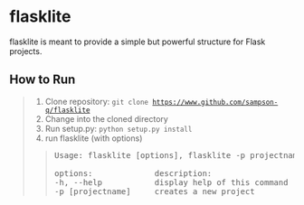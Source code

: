 # flasklite

flasklite is meant to provide a simple but powerful structure for Flask projects.

## How to Run
> 1. Clone repository: <code>git clone https://www.github.com/sampson-q/flasklite</code>
> 2. Change into the cloned directory
> 3. Run setup.py: <code>python setup.py install</code>
> 4. run flasklite (with options)<br>
>> <pre>
>> Usage: flasklite [options], flasklite -p projectname
>> 
>> options:             description:
>> -h, --help           display help of this command
>> -p [projectname]     creates a new project
>> </pre>
